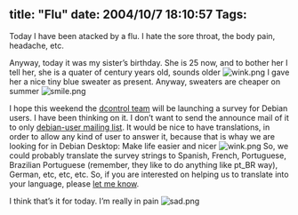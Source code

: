 title: "Flu"
date: 2004/10/7 18:10:57
Tags: 
---
<p>Today I have been atacked by a flu. I hate the sore throat, the body pain, headache, etc.</p>

<p>Anyway, today it was my sister’s birthday. She is 25 now, and to bother her I tell her, she is a quater of century years old, sounds older <img alt="wink.png" src="http://web.archive.org/web/20041018111240/http://www.damog.net/images/emoticons/wink.png"/> I gave her a nice tiny blue sweater as present. Anyway, sweaters are cheaper on summer <img alt="smile.png" src="http://web.archive.org/web/20041018111240/http://www.damog.net/images/emoticons/smile.png"/></p>

<p>I hope this weekend the <a href="http://web.archive.org/web/20041018111240/http://debcontrol.alioth.debian.org/">dcontrol team</a> will be launching a survey for Debian users. I have been thinking on it. I don’t want to send the announce mail of it to only <a href="mailto:debian-user_at_lists_dot_debian_dot_org">debian-user mailing list</a>. It would be nice to have translations, in order to allow any kind of user to answer it, because that is whay we are looking for in Debian Desktop: Make life easier and nicer <img alt="wink.png" src="http://web.archive.org/web/20041018111240/http://www.damog.net/images/emoticons/wink.png"/> So, we could probably translate the survey strings to Spanish, French, Portuguese, Brazilian Portuguese (remember, they like to do anything like pt_BR way), German, etc, etc, etc. So, if you are interested on helping us to translate into your language, please <a href="mailto:damog_at_damog_dot_net">let me know</a>.</p>

<p>I think that’s it for today. I’m really in pain <img alt="sad.png" src="http://web.archive.org/web/20041018111240/http://www.damog.net/images/emoticons/sad.png"/></p>
